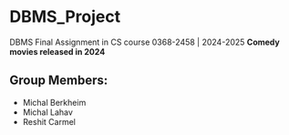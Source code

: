 # DBMS_Project
DBMS Final Assignment in CS course 0368-2458 | 2024-2025
**Comedy movies released in 2024**

## Group Members:
  * Michal Berkheim
  * Michal Lahav
  * Reshit Carmel

